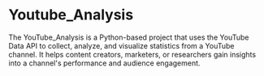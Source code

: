 # Youtube_Analysis
The YouTube_Analysis is a Python-based project that uses the YouTube Data API to collect, analyze, and visualize statistics from a YouTube channel. It helps content creators, marketers, or researchers gain insights into a channel's performance and audience engagement.
